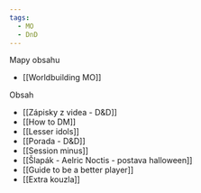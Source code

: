 ```yaml
---
tags:
  - MO
  - DnD
---
```


Mapy obsahu
- [[Worldbuilding MO]]

Obsah
- [[Zápisky z videa - D&D]]
- [[How to DM]]
- [[Lesser idols]]
- [[Porada - D&D]]
- [[Session minus]]
- [[Šlapák - Aelric Noctis - postava halloween]]
- [[Guide to be a better player]]
- [[Extra kouzla]]
